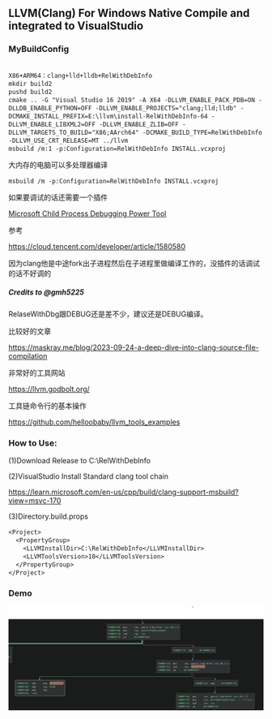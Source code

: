 ## LLVM(Clang) For Windows Native Compile and integrated to VisualStudio   


### MyBuildConfig

```

X86+ARM64：clang+lld+lldb+RelWithDebInfo
mkdir build2
pushd build2
cmake .. -G "Visual Studio 16 2019" -A X64 -DLLVM_ENABLE_PACK_PDB=ON -DLLDB_ENABLE_PYTHON=OFF -DLLVM_ENABLE_PROJECTS="clang;lld;lldb" -DCMAKE_INSTALL_PREFIX=E:\llvm\install-RelWithDebInfo-64 -DLLVM_ENABLE_LIBXML2=OFF -DLLVM_ENABLE_ZLIB=OFF -DLLVM_TARGETS_TO_BUILD="X86;AArch64" -DCMAKE_BUILD_TYPE=RelWithDebInfo -DLLVM_USE_CRT_RELEASE=MT ../llvm
msbuild /m:1 -p:Configuration=RelWithDebInfo INSTALL.vcxproj 

```

大内存的电脑可以多处理器编译

```
msbuild /m -p:Configuration=RelWithDebInfo INSTALL.vcxproj 

```



如果要调试的话还需要一个插件

 [Microsoft Child Process Debugging Power Tool](https://cloud.tencent.com/developer/tools/blog-entry?target=https%3A%2F%2Fmarketplace.visualstudio.com%2Fitems%3FitemName%3Dvsdbgplat.MicrosoftChildProcessDebuggingPowerTool&source=article&objectId=1580580) 

参考

https://cloud.tencent.com/developer/article/1580580



因为clang他是中途fork出子进程然后在子进程里做编译工作的，没插件的话调试的话不好调的



##### Credits to @gmh5225



RelaseWithDbg跟DEBUG还是差不少，建议还是DEBUG编译。





比较好的文章

https://maskray.me/blog/2023-09-24-a-deep-dive-into-clang-source-file-compilation



非常好的工具网站

https://llvm.godbolt.org/



工具链命令行的基本操作

https://github.com/helloobaby/llvm_tools_examples





### How to Use:

(1)Download Release to C:\RelWithDebInfo

(2)VisualStudio Install Standard clang tool chain

https://learn.microsoft.com/en-us/cpp/build/clang-support-msbuild?view=msvc-170

(3)Directory.build.props

```
<Project>
  <PropertyGroup>
    <LLVMInstallDir>C:\RelWithDebInfo</LLVMInstallDir>
    <LLVMToolsVersion>18</LLVMToolsVersion>
  </PropertyGroup>
</Project>
```


### Demo 
![Image text](Demo.png)
